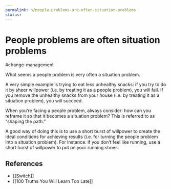 ```yaml
---
permalink: n/people-problems-are-often-situation-problems
status: 
---
```

# People problems are often situation problems

#change-management

What seems a people problem is very often a situation problem.

A very simple example is trying to eat less unhealthy snacks: if you try to do it by sheer willpower (i.e. by treating it as a people problem), you will fail. If you remove the unhealthy snacks from your house (i.e. by treating it as a situation problem), you will succeed.

When you’re facing a people problem, always consider: how can you reframe it so that it becomes a situation problem? This is referred to as “shaping the path.”

A good way of doing this is to use a short burst of willpower to create the ideal conditions for achieving results (i.e. for turning the people problem into a situation problem). For instance: if you don’t feel like running, use a short burst of willpower to put on your running shoes.

## References

- [[Switch]]
- [[100 Truths You Will Learn Too Late]]
